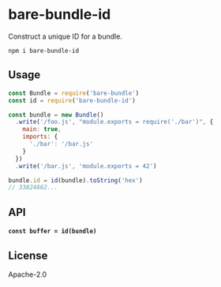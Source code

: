 # bare-bundle-id

Construct a unique ID for a bundle.

```
npm i bare-bundle-id
```

## Usage

```js
const Bundle = require('bare-bundle')
const id = require('bare-bundle-id')

const bundle = new Bundle()
  .write('/foo.js', "module.exports = require('./bar')", {
    main: true,
    imports: {
      './bar': '/bar.js'
    }
  })
  .write('/bar.js', 'module.exports = 42')

bundle.id = id(bundle).toString('hex')
// 33824862...
```

## API

#### `const buffer = id(bundle)`

## License

Apache-2.0
